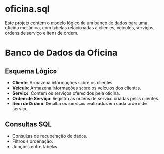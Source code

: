 # oficina.sql
Este projeto contém o modelo lógico de um banco de dados para uma oficina mecânica, com tabelas relacionadas a clientes, veículos, serviços, ordens de serviço e itens de ordem.


# Banco de Dados da Oficina
## Esquema Lógico

- **Cliente**: Armazena informações sobre os clientes.
- **Veículo**: Armazena informações sobre os veículos dos clientes.
- **Serviço**: Contém os serviços oferecidos pela oficina.
- **Ordem de Serviço**: Registra as ordens de serviço criadas pelos clientes.
- **Item de Ordem**: Detalha os serviços realizados em cada ordem de serviço.

## Consultas SQL

- Consultas de recuperação de dados.
- Filtros e ordenação.
- Junções entre tabelas.
